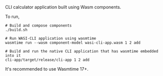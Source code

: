 CLI calculator application built using Wasm components.

To run,

```shell
# Build and compose components
./build.sh

# Run WASI-CLI application using wasmtime
wasmtime run --wasm component-model wasi-cli-app.wasm 1 2 add

# Build and run the native CLI application that has wasmtime embedded into it
cli-app/target/release/cli-app 1 2 add
```

It's recommended to use Wasmtime 17+.
